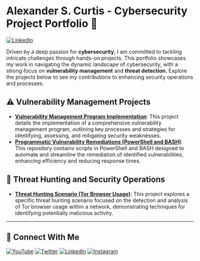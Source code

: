 # Alexander S. Curtis - Cybersecurity Project Portfolio 🔐

[![LinkedIn](https://img.shields.io/badge/-LinkedIn-0077B5?style=for-the-badge&logo=linkedin)](https://www.linkedin.com/in/alexanderscurtis/)

Driven by a deep passion for **cybersecurity**, I am committed to tackling intricate challenges through hands-on projects. This portfolio showcases my work in navigating the dynamic landscape of cybersecurity, with a strong focus on **vulnerability management** and **threat detection**. Explore the projects below to see my contributions to enhancing security operations and processes.

## ⚠️ Vulnerability Management Projects

* **[Vulnerability Management Program Implementation](https://github.com/joshcybertest/vulnerability-management-program)**: This project details the implementation of a comprehensive vulnerability management program, outlining key processes and strategies for identifying, assessing, and mitigating security weaknesses.
* **[Programmatic Vulnerability Remediations (PowerShell and BASH)](https://github.com/joshcybertest/programmatic-vulnerability-remediations)**: This repository contains scripts in PowerShell and BASH designed to automate and streamline the remediation of identified vulnerabilities, enhancing efficiency and reducing response times.

## 🚨 Threat Hunting and Security Operations

* **[Threat Hunting Scenario (Tor Browser Usage)](https://github.com/joshmadakor0/threat-hunting-scenario-tor)**: This project explores a specific threat hunting scenario focused on the detection and analysis of Tor browser usage within a network, demonstrating techniques for identifying potentially malicious activity.

---

## 🤳 Connect With Me

[![YouTube](https://img.shields.io/badge/-YouTube-FF0000?style=flat-square&logo=youtube&logoColor=white)][youtube]
[![Twitter](https://img.shields.io/badge/-Twitter-1DA1F2?style=flat-square&logo=twitter&logoColor=white)][twitter]
[![LinkedIn](https://img.shields.io/badge/-LinkedIn-0077B5?style=flat-square&logo=linkedin&logoColor=white)][linkedin]
[![Instagram](https://img.shields.io/badge/-Instagram-E4405F?style=flat-square&logo=instagram&logoColor=white)][instagram]

[twitter]: https://twitter.com/___________
[youtube]: https://www.youtube.com/c/___________
[instagram]: https://www.instagram.com/___________
[linkedin]: https://linkedin.com/in/alexanderscurtis/

